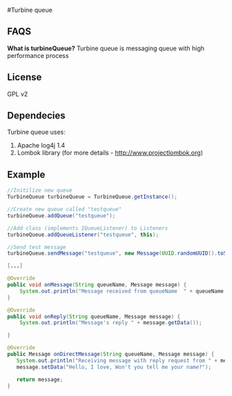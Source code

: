 #Turbine queue

## FAQS

**What is turbineQueue?**
Turbine queue is messaging queue with high performance process

## License

GPL v2

## Dependecies
Turbine queue uses:
1. Apache log4j 1.4
2. Lombok library (for more details - http://www.projectlombok.org)


## Example

```java
//Initilize new queue
TurbineQueue turbineQueue = TurbineQueue.getInstance();

//Create new queue called "testqueue"
turbineQueue.addQueue("testqueue");

//Add class (implements IQueueListener) to Listeners
turbineQueue.addQueueListener("testqueue", this);

//Send test message
turbineQueue.sendMessage("testqueue", new Message(UUID.randomUUID().toString()));

[...]

@Override
public void onMessage(String queueName, Message message) {
    System.out.println("Message received from queueName  " + queueName + " type = " + message.getClass().getName() + " uid " + message.getGuid());
}

@Override
public void onReply(String queueName, Message message) {
    System.out.println("Message's reply " + message.getData());

}

@Override
public Message onDirectMessage(String queueName, Message message) {
   System.out.println("Receiving message with reply request from " + message.getSenderClass() );
   message.setData("Hello, I love, Won't you tell me your name?");

   return message;
}



